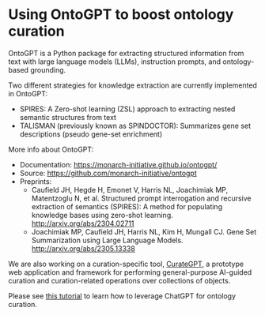 # Using OntoGPT to boost ontology curation

OntoGPT is a Python package for extracting structured information from text with large language models (LLMs), instruction prompts, and ontology-based grounding.

Two different strategies for knowledge extraction are currently implemented in OntoGPT:

- SPIRES: A Zero-shot learning (ZSL) approach to extracting nested semantic structures from text
- TALISMAN (previously known as SPINDOCTOR): Summarizes gene set descriptions (pseudo gene-set enrichment)

More info about OntoGPT:

- Documentation: <https://monarch-initiative.github.io/ontogpt/>
- Source: <https://github.com/monarch-initiative/ontogpt>
- Preprints:
    - Caufield JH, Hegde H, Emonet V, Harris NL, Joachimiak MP, Matentzoglu N, et al. Structured prompt interrogation and recursive extraction of semantics (SPIRES): A method for populating knowledge bases using zero-shot learning. <http://arxiv.org/abs/2304.02711>
    - Joachimiak MP, Caufield JH, Harris NL, Kim H, Mungall CJ. Gene Set Summarization using Large Language Models. <http://arxiv.org/abs/2305.13338>

We are also working on a curation-specific tool, [CurateGPT](https://github.com/monarch-initiative/curate-gpt),
a prototype web application and framework for performing general-purpose AI-guided curation and curation-related operations over collections of objects.

Please see [this tutorial](https://oboacademy.github.io/obook/lesson/chatgpt-ontology-curation/) to learn how to leverage ChatGPT for ontology curation.
